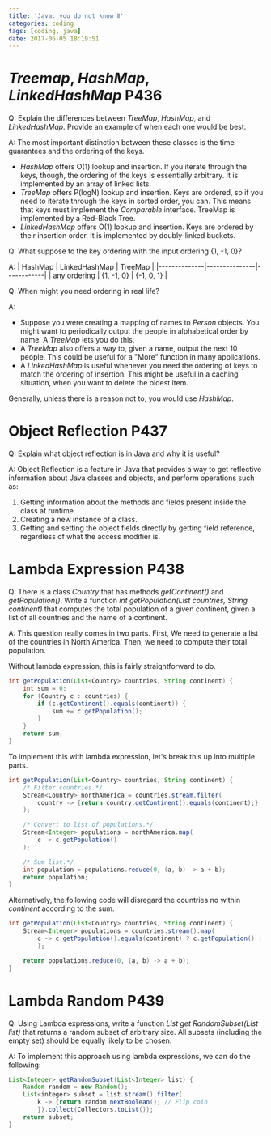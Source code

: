 ```yaml
---
title: 'Java: you do not know Ⅱ'
categories: coding
tags: [coding, java]
date: 2017-06-05 18:19:51
---
```

#  *Treemap*, *HashMap*, *LinkedHashMap* P436
Q: Explain the differences between *TreeMap*, *HashMap*, and *LinkedHashMap*. Provide an example of when each one would be best.

A: The most important distinction between these classes is the time guarantees and the ordering of the keys.

- *HashMap* offers O(1) lookup and insertion. If you iterate through the keys, though, the ordering of the keys is essentially arbitrary. It is implemented by an array of linked lists.
- *TreeMap* offers P(logN) lookup and insertion. Keys are ordered, so if you need to iterate through the keys in sorted order, you can. This means that keys must implement the *Comparable* interface. TreeMap is implemented by a Red-Black Tree.
- *LinkedHashMap* offers O(1) lookup and insertion. Keys are ordered by their insertion order. It is implemented by doubly-linked buckets.

<!--more-->

Q: What suppose to the key ordering with the input ordering {1, -1, 0}?

A:
| HashMap      | LinkedHashMap | TreeMap    |
|--------------|---------------|------------|
| any ordering | {1, -1, 0}    | {-1, 0, 1} |

Q: When might you need ordering in real life?

A:
- Suppose you were creating a mapping of names to *Person* objects. You might want to periodically output the people in alphabetical order by name. A *TreeMap* lets you do this.
- A *TreeMap* also offers a way to, given a name, output the next 10 people. This could be useful for a "More" function in many applications.
- A *LinkedHashMap* is useful whenever you need the ordering of keys to match the ordering of insertion. This might be useful in a caching situation, when you want to delete the oldest item.

Generally, unless there is a reason not to, you would use *HashMap*.

# Object Reflection P437

Q: Explain what object reflection is in Java and why it is useful?

A: Object Reflection is a feature in Java that provides a way to get reflective information about Java classes and objects, and perform operations such as:

1. Getting information about the methods and fields present inside the class at runtime.
2. Creating a new instance of a class.
3. Getting and setting the object fields directly by getting field reference, regardless of what the access modifier is.

# Lambda Expression P438

Q: There is a class *Country* that has methods *getContinent()* and *getPopulation()*. Write a function *int getPopulation(List<Country> countries, String continent)* that computes the total population of a given continent, given a list of all countries and the name of a continent.

A: This question really comes in two parts. First, We need to generate a list of the countries in North America. Then, we need to compute their total population.

Without lambda expression, this is fairly straightforward to do.

```java
int getPopulation(List<Country> countries, String continent) {
    int sum = 0;
    for (Country c : countries) {
        if (c.getContinent().equals(continent)) {
            sum += c.getPopulation();
        }
    }
    return sum;
}
```

To implement this with lambda expression, let's break this up into multiple parts.

```java
int getPopulation(List<Country> countries, String continent) {
    /* Filter countries.*/
    Stream<Country> northAmerica = countries.stream.filter(
        country -> {return country.getContinent().equals(continent);}
    );

    /* Convert to list of populations.*/
    Stream<Integer> populations = northAmerica.map(
        c -> c.getPopulation()
    );

    /* Sum list.*/
    int population = populations.reduce(0, (a, b) -> a + b);
    return population;
}
```

Alternatively, the following code will disregard the countries no within *continent* according to the sum.

```java
int getPopulation(List<Country> countries, String continent) {
    Stream<Integer> populations = countries.stream().map(
        c -> c.getPopulation().equals(continent) ? c.getPopulation() : 0
        );

    return populations.reduce(0, (a, b) -> a + b);
}
```

# Lambda Random P439

Q: Using Lambda expressions, write a function *List<Integer> get RandomSubset(List<Integer> list)* that returns a random subset of arbitrary size. All subsets (including the empty set) should be equally likely to be chosen.

A: To implement this approach using lambda expressions, we can do the following:

```java
List<Integer> getRandomSubset(List<Integer> list) {
    Random random = new Random();
    List<integer> subset = list.stream().filter(
        k -> {return random.nextBoolean(); // Flip coin
        }).collect(Collectors.toList());
    return subset;
}
```
